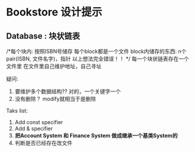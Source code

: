 # Bookstore 设计提示

## Database : 块状链表
/*每个块内: 按照ISBN号储存
每个block都是一个文件
block内储存的东西: n个pair(ISBN, 文件名字)，指针
以上想法完全错误！！
*/
每一个块状链表存在一个文件里
在文件里自己维护地址，自己寻址

疑问:
1. 要维护多个数据结构?? 对的，一个关键字一个
2. 没有删除？ modify就相当于是删除

Taks list:
1. Add const specifier
2. Add & specifier
3. **把Account System 和 Finance System 做成继承一个基类System的**
4. 判断是否已经存在改文件